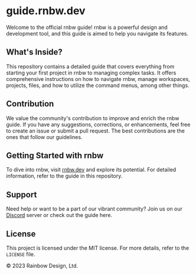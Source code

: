 # guide.rnbw.dev

Welcome to the official rnbw guide! rnbw is a powerful design and development
tool, and this guide is aimed to help you navigate its features.

## What's Inside?

This repository contains a detailed guide that covers everything from starting
your first project in rnbw to managing complex tasks. It offers comprehensive
instructions on how to navigate rnbw, manage workspaces, projects, files, and
how to utilize the command menus, among other things.

## Contribution

We value the community's contribution to improve and enrich the rnbw guide. If
you have any suggestions, corrections, or enhancements, feel free to create an
issue or submit a pull request. The best contributions are the ones that follow
our guidelines.

## Getting Started with rnbw

To dive into rnbw, visit [rnbw.dev](https://rnbw.dev) and explore its potential.
For detailed information, refer to the guide in this repository.

## Support

Need help or want to be a part of our vibrant community? Join us on our
[Discord](https://discord.com/invite/HycXz8TJkd) server or check out the guide
here.

## License

This project is licensed under the MIT license. For more details, refer to the
`LICENSE` file.

© 2023 Rainbow Design, Ltd.
